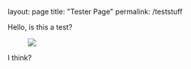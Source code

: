 layout: page
title: "Tester Page"
permalink: /teststuff

Hello, is this a test?

<figure>
	<a href="https://i.ytimg.com/vi/SfLV8hD7zX4/maxresdefault.jpg"><img src="https://i.ytimg.com/vi/SfLV8hD7zX4/maxresdefault.jpg"></a>
</figure>

I think?